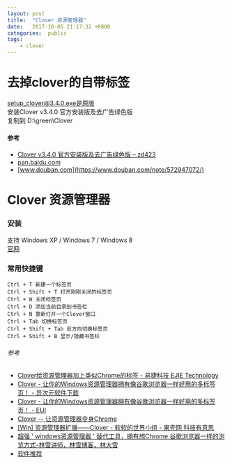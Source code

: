 ```yaml
---
layout: post
title:  "Clover 资源管理器"
date:   2017-10-05 21:17:32 +0800
categories:  public
tags:
    - clover 
---
```


# 去掉clover的自带标签 #

setup_clover@3.4.0.exe是原版  
安装Clover v3.4.0 官方安装版及去广告绿色版  
复制到 D:\green\Clover
#### 参考 ####

* [Clover v3.4.0 官方安装版及去广告绿色版 – zd423](http://www.zdfans.com/596.html)
* [pan.baidu.com](https://pan.baidu.com/s/1jIknQdC)
* [www.douban.com](https://www.douban.com/note/572947072/)
# Clover 资源管理器 # 

### 安装 ###
支持 Windows XP / Windows 7 / Windows 8  
[官网](http://cn.ejie.me/)

### 常用快捷键 ###

	Ctrl + T 新建一个标签页
	Ctrl + Shift + T 打开刚刚关闭的标签页
	Ctrl + W 关闭标签页
	Ctrl + D 添加当前目录到书签栏
	Ctrl + N 重新打开一个Clover窗口
	Ctrl + Tab 切换标签页
	Ctrl + Shift + Tab 反方向切换标签页
	Ctrl + Shift + B 显示/隐藏书签栏

###### 参考 ######

* [Clover给资源管理器加上类似Chrome的标签 - 易捷科技 EJIE Technology](http://cn.ejie.me)
* [Clover - 让你的Windows资源管理器拥有像谷歌浏览器一样好用的多标签页！ - 异次元软件下载](http://www.iplaysoft.com/clover.html)
* [Clover - 让你的Windows资源管理器拥有像谷歌浏览器一样好用的多标签页！ - EUI](http://www.eui.cc/762.html)
* [Clover -- 让资源管理器变身Chrome](http://www.conanforever22.com/软件推荐/2016/09/28/introduction-to-clover.html)
* [[Win] 资源管理器扩展——Clover - 软软的世界小组 - 果壳网 科技有意思](https://www.guokr.com/post/605034/)
* [超强 ' windows资源管理器 ' 替代工具，拥有想Chrome 谷歌浏览器一样的浏览方式-林雪讲师，林雪博客，林大雪](http://www.linxue.net/source/tools-clover)
* [软件推荐](http://www.conanforever22.com/tag.html#软件推荐)